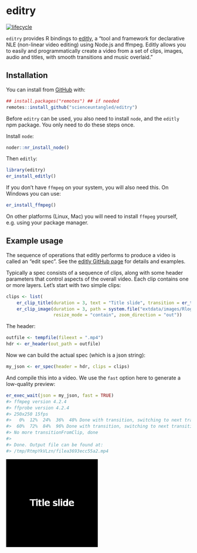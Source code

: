 
<!-- README.md is generated from README.Rmd. Please edit that file -->

# editry

<!-- badges: start -->

[![lifecycle](https://img.shields.io/badge/lifecycle-experimental-orange.svg)](https://www.tidyverse.org/lifecycle/#experimental)
<!-- badges: end -->

`editry` provides R bindings to
[editly](https://github.com/mifi/editly/), a “tool and framework for
declarative NLE (non-linear video editing) using Node.js and ffmpeg.
Editly allows you to easily and programmatically create a video from a
set of clips, images, audio and titles, with smooth transitions and
music overlaid.”

## Installation

You can install from
[GitHub](https://github.com/scienceuntangled/editry) with:

``` r
## install.packages("remotes") ## if needed
remotes::install_github("scienceuntangled/editry")
```

Before `editry` can be used, you also need to install `node`, and the
`editly` npm package. You only need to do these steps once.

Install `node`:

``` r
noder::nr_install_node()
```

Then `editly`:

``` r
library(editry)
er_install_editly()
```

If you don’t have `ffmpeg` on your system, you will also need this. On
Windows you can use:

``` r
er_install_ffmpeg()
```

On other platforms (Linux, Mac) you will need to install `ffmpeg`
yourself, e.g. using your package manager.

## Example usage

The sequence of operations that editly performs to produce a video is
called an “edit spec”. See the [editly GitHub
page](https://github.com/mifi/editly/) for details and examples.

Typically a spec consists of a sequence of clips, along with some header
parameters that control aspects of the overall video. Each clip contains
one or more layers. Let’s start with two simple clips:

``` r
clips <- list(
    er_clip_title(duration = 3, text = "Title slide", transition = er_transition(name = "windowslice")),
    er_clip_image(duration = 3, path = system.file("extdata/images/Rlogo.png", package = "editry"),
                  resize_mode = "contain", zoom_direction = "out"))
```

The header:

``` r
outfile <- tempfile(fileext = ".mp4")
hdr <- er_header(out_path = outfile)
```

Now we can build the actual spec (which is a json string):

``` r
my_json <- er_spec(header = hdr, clips = clips)
```

And compile this into a video. We use the `fast` option here to generate
a low-quality preview:

``` r
er_exec_wait(json = my_json, fast = TRUE)
#> ffmpeg version 4.2.4
#> ffprobe version 4.2.4
#> 250x250 15fps
#>   0%  12%  24%  36%  48% Done with transition, switching to next transitionFromClip (1)
#>  60%  72%  84%  96% Done with transition, switching to next transitionFromClip (2)
#> No more transitionFromClip, done
#> 
#> Done. Output file can be found at:
#> /tmp/RtmpYkVLzn/filea3693ecc55a2.mp4
```

<img src="man/figures/example1.gif" />
